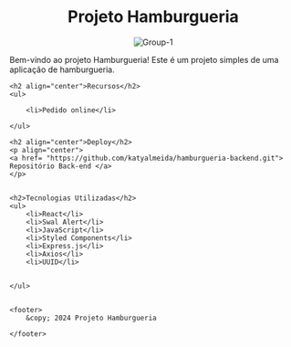 <!DOCTYPE html>
<html lang="en">

<head>
    <meta charset="UTF-8">
    <meta name="viewport" content="width=device-width, initial-scale=1.0">
    <title>Projeto Hamburgueria</title>
</head>

<body>
    <h1 align="center">Projeto Hamburgueria</h1>
<p align="center"> <img src="https://i.ibb.co/yX30BGk/Group-1.png" alt="Group-1" border="0"/> </p>
    <p>Bem-vindo ao projeto Hamburgueria! Este é um projeto simples de uma aplicação de hamburgueria.</p>

    <h2 align="center">Recursos</h2>
    <ul>
       
        <li>Pedido online</li>
        
    </ul>

    <h2 align="center">Deploy</h2>
    <p align="center">
    <a href= "https://github.com/katyalmeida/hamburgueria-backend.git"> Repositório Back-end </a>
    </p>
    

    <h2>Tecnologias Utilizadas</h2>
    <ul>
        <li>React</li>
        <li>Swal Alert</li>
        <li>JavaScript</li>
        <li>Styled Components</li>
        <li>Express.js</li>
        <li>Axios</li>
        <li>UUID</li>
        

    </ul>


    <footer>
        &copy; 2024 Projeto Hamburgueria

    </footer>
</body>

</html>
